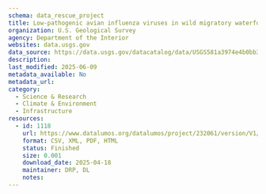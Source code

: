 ```yaml
---
schema: data_rescue_project 
title: Low-pathogenic avian influenza viruses in wild migratory waterfowl in a region of high poultry production, Delmarva, Maryland
organization: U.S. Geological Survey
agency: Department of the Interior
websites: data.usgs.gov
data_source: https://data.usgs.gov/datacatalog/data/USGS581a3974e4b0bb36a4ca2f55
description: 
last_modified: 2025-06-09
metadata_available: No
metadata_url: 
category:
  - Science & Research 
  - Climate & Environment 
  - Infrastructure 
resources:
  - id: 1118
    url: https://www.datalumos.org/datalumos/project/232061/version/V1/view
    format: CSV, XML, PDF, HTML
    status: Finished
    size: 0.001
    download_date: 2025-04-18
    maintainer: DRP, DL
    notes: 
---
```

